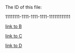 The ID of this file:

11111111-1111-1111-1111-111111111111

[link to B](22222222-2222-2222-2222-222222222222) 

[link to C](33333333-3333-3333-3333-333333333333)

[link to D](44444444-4444-4444-4444-444444444444)